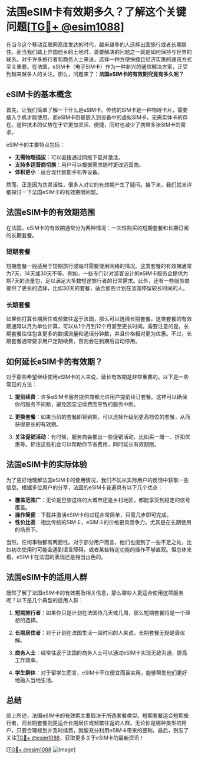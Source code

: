 # 法国eSIM卡有效期多久？了解这个关键问题[[TG💪+ @esim1088](https://t.me/s/esim1088)]

在当今这个移动互联网高度发达的时代，越来越多的人选择出国旅行或者长期居住。而当我们踏上异国他乡的土地时，首要解决的问题之一就是如何保持与世界的联系。对于许多旅行者和商务人士来说，选择一种方便快捷且经济实惠的通讯方式至关重要。在法国，eSIM卡（电子SIM卡）作为一种新兴的通信解决方案，正受到越来越多人的关注。那么，问题来了：**法国eSIM卡的有效期究竟有多久呢？**

## eSIM卡的基本概念

首先，让我们简单了解一下什么是eSIM卡。传统的SIM卡是一种物理卡片，需要插入手机才能使用。而eSIM卡则是嵌入到设备中的虚拟SIM卡，无需实体卡的存在。这种技术的优势在于它更加灵活、便捷，同时也减少了携带多张SIM卡的需求。

eSIM卡的主要特点包括：

- **无需物理插拔**：可以直接通过网络下载并激活。
- **支持多运营商切换**：用户可以根据需求随时更改运营商。
- **体积更小**：适合现代智能手机等设备。

然而，正是因为其灵活性，很多人对它的有效期产生了疑问。接下来，我们就来详细探讨一下法国eSIM卡的有效期限问题。

## 法国eSIM卡的有效期范围

在法国，eSIM卡的有效期通常分为两种情况：一次性购买的短期套餐和长期订阅的长期套餐。

### 短期套餐

短期套餐一般适用于短期旅行或临时需要使用网络的情况。这类套餐的有效期通常为7天、14天或30天不等。例如，一些专门针对游客设计的eSIM卡服务会提供为期7天的流量包，足以满足大多数短途旅行者的日常需求。此外，还有一些服务商提供了更长的选择，比如30天的套餐，适合那些计划在法国停留较长时间的人。

### 长期套餐

如果你打算长期居住或频繁往返于法国，那么可以选择长期套餐。这类套餐的有效期通常以月为单位计算，可以从1个月到12个月甚至更长时间。需要注意的是，长期套餐往往包含更多的数据流量和通话分钟数，并且价格相对更为优惠。不过，长期套餐通常要求用户定期续费，否则会在到期后自动停用。

## 如何延长eSIM卡的有效期？

对于那些希望继续使用eSIM卡的人来说，延长有效期是非常重要的。以下是一些常见的方法：

1. **提前续费**：许多eSIM卡服务提供商都允许用户提前续订套餐。这样可以确保你的服务不间断，避免因忘记续费而导致的服务中断。
   
2. **更换套餐**：如果当前的套餐即将到期，可以选择升级到更高档位的套餐，从而获得更长的有效期。

3. **关注促销活动**：有时候，服务商会推出一些促销活动，比如买一赠一、折扣优惠等。抓住这些机会可以帮助你节省费用，同时延长有效期限。

## 法国eSIM卡的实际体验

为了更好地理解法国eSIM卡的使用情况，我们不妨从实际用户的反馈中获取一些信息。根据多位用户的分享，法国的eSIM卡普遍具有以下几个优点：

- **覆盖范围广**：无论是巴黎这样的大城市还是乡村地区，都能享受到稳定的信号覆盖。
- **操作简便**：下载并激活eSIM卡的过程非常简单，只需几步即可完成。
- **性价比高**：相比传统的SIM卡，eSIM卡的价格更具竞争力，尤其是在长期使用的场景下。

当然，任何事物都有两面性。对于部分用户而言，他们也提到了一些不足之处，比如初次使用时可能会遇到语言障碍，或者某些特定功能的操作不够直观。但总体来看，eSIM卡在法国的表现还是相当出色的。

## 法国eSIM卡的适用人群

既然了解了法国eSIM卡的有效期及相关信息，那么哪些人更适合使用这项服务呢？以下是几个典型的适用人群：

1. **短期旅行者**：如果你只是计划在法国待几天或几周，那么短期套餐将是一个理想的选择。
   
2. **长期居住者**：对于计划在法国生活一段时间的人来说，长期套餐无疑是最优解。

3. **商务人士**：经常往返于法国的商务人士可以通过eSIM卡实现无缝沟通，提高工作效率。

4. **学生群体**：对于留学生而言，eSIM卡不仅便宜而且实用，能够帮助他们更好地融入当地生活。

## 总结

综上所述，法国eSIM卡的有效期主要取决于所选套餐类型。短期套餐适合短期旅行者，而长期套餐则更适合长期居住或频繁往返的人群。无论你是哪种类型的用户，只要合理规划并及时续费，就能充分利用eSIM卡带来的便利。最后，别忘了关注[TG💪+ @esim1088](https://t.me/s/esim1088)，获取更多关于eSIM卡的最新资讯！

[[TG💪+ @esim1088](https://t.me/s/esim1088) ![Image](https://i.postimg.cc/4NQfJmqS/Snipaste-2025-05-13-00-14-12.png)]